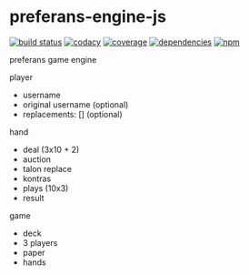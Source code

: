 # preferans-engine-js
[![build status](https://img.shields.io/travis/cope/preferans-engine-js.svg?branch=master)](https://travis-ci.org/cope/preferans-engine-js)
[![codacy](https://img.shields.io/codacy/grade/60322e02d8df469893dbb8c0a89e5cc8.svg)](https://www.codacy.com/project/cope/preferans-engine-js/dashboard)
[![coverage](https://img.shields.io/coveralls/github/cope/preferans-engine-js/master.svg)](https://coveralls.io/github/cope/preferans-engine-js?branch=master)
[![dependencies](https://david-dm.org/cope/preferans-engine-js.svg)](https://www.npmjs.com/package/preferans-engine-js)
[![npm](https://img.shields.io/npm/dt/preferans-engine-js.svg)](https://www.npmjs.com/package/preferans-engine-js)

preferans game engine

player
 - username
 - original username (optional)
 - replacements: [] (optional)

hand
 - deal (3x10 + 2)
 - auction
 - talon replace
 - kontras
 - plays (10x3)
 - result

game
 - deck
 - 3 players
 - paper
 - hands
